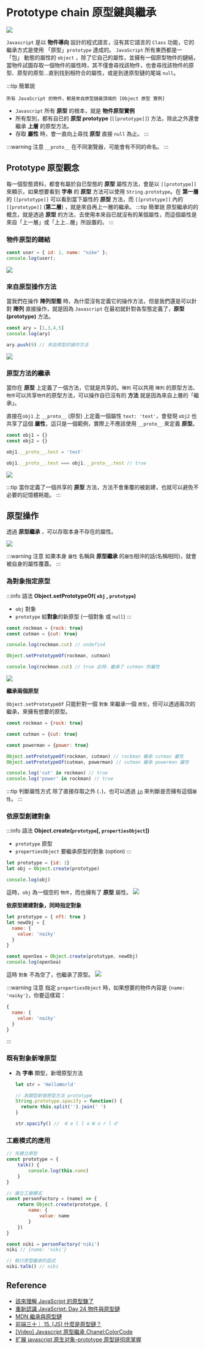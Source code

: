 # Prototype chain 原型鍵與繼承

![](/Javascript/img/prototype-chain.png)

`Javascript` 是以 **物件導向** 設計的程式語言，沒有其它語言的 `Class` 功能，它的繼承方式是使用 「原型」`prototype` 達成的。
`JavaScript` 所有東西都是一 「包」 動態的屬性的 `object` ，除了它自己的屬性，並擁有一個原型物件的鏈結，當物件試圖存取一個物件的屬性時，其不僅會尋找該物件，也會尋找該物件的原型、原型的原型...直到找到相符合的屬性，或是到達原型鏈的尾端 `null`。

:::tip 簡單說

```
所有 JavaScript 的物件，都是來自原型鏈最頂端的 [Object 原型 實例]
```

- `Javascript` 所有 **原型** 的根本，就是 **物件原型實例**
- 所有型別，都有自已的 **原型 prototype** (`[[prototype]]`) 方法，除此之外還會繼承 **上層** 的原型方法。
- 存取 **屬性** 時，會一直向上尋找 **原型** 直接 `null` 為止。
  :::

:::warning 注意
`__proto__` 在不同瀏覽器，可能會有不同的命名。
:::

## Prototype 原型觀念

每一個型態資料，都會有屬於自已型態的 **原型** 屬性方法，會是以 `[[prototype]]` 來顯示，如果想要看到 **字串** 的 **原型** 方法可以使用 `String.prototype`。在 **第一層** 的 `[[prototype]]` 可以看到當下屬性的 **原型** 方法，而 `[[prototype]]` 內的 `[[prototype]]` (**第二層**) ，就是來自再上一層的繼承。
:::tip 簡單說
原型繼承的的概念，就是透過 **原型** 的方法，去使用本來自已就沒有的某個屬性，而這個屬性是來自「上一層」或「上上...層」所設置的。
:::

### 物件原型的鏈結

```js
const user = { id: 1, name: "nike" };
console.log(user);
```

![](/Javascript/img/object-prototype.png)

### 來自原型操作方法
當我們在操作 **陣列型態** 時，為什麼沒有定義它的操作方法，但是我們還是可以針對 **陣列** 直接操作，就是因為 `Javascript` 在最初就針對各型態定義了，**原型 (prototype)** 方法。
```js
const ary = [1,3,4,5]
console.log(ary)

ary.push(9) // 來自原型的操作方法
```

![](/Javascript/img/ary-prototype.png)

### 原型方法的繼承
當你在 **原型** 上定義了一個方法，它就是共享的。`陣列` 可以共用 `陣列` 的原型方法、`物件`可以共享`物件`的原型方法，可以操作自已沒有的 **方法** 就是因為來自上層的「繼承」。 

直接在`obj1` 上 `__proto__` (原型) 上定義一個屬性 `text: 'text'`，會發現 `obj2` 也共享了這個 **屬性**，這只是一個範例，實際上不應該使用 `__proto__` 來定義 **原型**。

```js
const obj1 = {}
const obj2 = {}

obj1.__proto__.test = 'test'

obj1.__proto__.test === obj1.__proto__.test // true
```

![](/Javascript/img/obj__proto__.png)

:::tip
當你定義了一個共享的 **原型** 方法，方法不會重覆的被創建，也就可以避免不必要的記憶體耗能。
:::

## 原型操作
透過 **原型繼承** ，可以存取本身不存在的屬性。

![](/Javascript/img/prototype-info.png)

:::warning 注意
如果本身 `屬性` 名稱與 **原型繼承** 的`屬性`相沖的話(名稱相同)，就會被自身的屬性覆蓋。
:::

### 為對象指定原型 
:::info 語法
**Object.setPrototypeOf( `obj` , `prototype`)**
- `obj` 對象
- `prototype` 給**對象**的新原型 (一個對象 或 `null`)
:::

```js
const rockman = {rock: true}
const cutman = {cut: true}

console.log(rockman.cut) // undefind

Object.setPrototypeOf(rockman, cutman)

console.log(rockman.cut) // true 此時，繼承了 cutman 的屬性
```
![](/Javascript/img/object-setPrototypeOf.png)

**繼承兩個原型**

`Object.setPrototypeOf` 只能針對一個 `對象` 來繼承一個 `原型`，但可以透過兩次的繼承，來擁有想要的原型。

```js
const rockman = {rock: true} 

const cutman = {cut: true}

const powerman = {power: true}

Object.setPrototypeOf(rockman, cutman) // rockman 繼承 cutman 屬性
Object.setPrototypeOf(cutman, powerman) // cutman 繼承 powerman 屬性

console.log('cut' in rockman) // true
console.log('power' in rockman) // true
```

:::tip 判斷屬性方式
除了直接存取之外 (`.`)，也可以透過 [`in`](/Javascript/object#in) 來判斷是否擁有這個`屬性`。
:::


### 依原型創建對象
:::info 語法
**Object.create(`prototype`[, `propertiesObject`])**
- `prototype` 原型
- `propertiesObject` 要繼承原型的對象 (option)
:::

```js
let prototype = {id: 1}
let obj = Object.create(prototype)

console.log(obj)
```
這時，`obj` 為一個空的 `物件`，而也擁有了 **原型** 屬性。
![](/Javascript/img/object-create.png)

**依原型建建對象，同時指定對象**
```js
let prototype = { nft: true }
let newObj = {
  name: {
    value: 'naiky'
  }
}

const openSea = Object.create(prototype, newObj)
console.log(openSea)
```
這時 `對象` 不為空了，也繼承了原型。
![](/Javascript/img/object-create-1.png)

:::warning 注意
指定 `propertiesObject` 時，如果想要的物件內容是 `{name: 'naiky'}`，你要這樣寫：
```js {3}
{
  name: {
    value: 'naiky'
  }
}
```
:::

### 既有對象新增原型
- 為 **字串** 類型，新增原型方法
  ```js {4-6}
  let str = 'HelloWorld'

  // 為類型新增原型方法 prototype
  String.prototype.spacify = function() {
    return this.split('').join(' ')
  }

  str.spacify() //  H e l l o W o r l d'
  ```

### 工廠模式的應用
```js
// 先建立原型
const prototype = {
    talk() {
        console.log(this.name)
    }
}

// 建立工廠模式
const personFactory = (name) => {
    return Object.create(prototype, {
        name: {
            value: name
        }
    })
}

const niki = personFactory('niki')
niki // {name: 'niki'}

// 執行原型繼承的函式
niki.talk() // niki
```

## Reference
- [該來理解 JavaScript 的原型鍊了](https://blog.techbridge.cc/2017/04/22/javascript-prototype/)
- [重新認識 JavaScript: Day 24 物件與原型鏈](https://ithelp.ithome.com.tw/articles/10194154)
- [MDN 繼承與原型鏈](https://developer.mozilla.org/zh-TW/docs/Web/JavaScript/Inheritance_and_the_prototype_chain)
- [前端三十｜ 15. [JS] 什麼是原型鏈？](https://medium.com/schaoss-blog/%E5%89%8D%E7%AB%AF%E4%B8%89%E5%8D%81-15-js-%E4%BB%80%E9%BA%BC%E6%98%AF%E5%8E%9F%E5%9E%8B%E9%8F%88-15543787efb)
- [[Video] Javascript 原型繼承 Chanel:ColorCode](https://www.youtube.com/watch?v=1UTqFAjYx1k&t=712s)
- [扩展 javascript 原生对象-prototype 原型链彻底掌握](https://www.cnblogs.com/kidsitcn/p/5141806.html)
